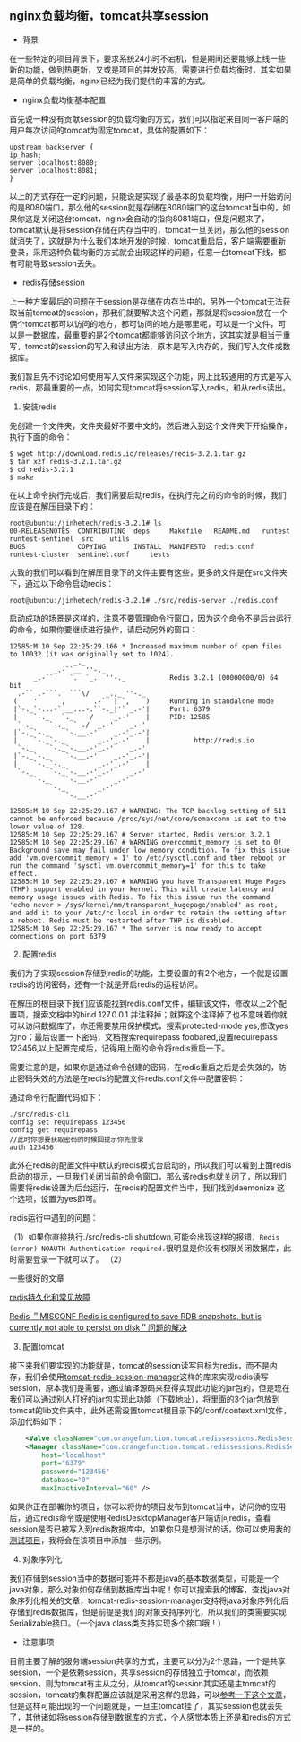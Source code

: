 ## nginx负载均衡，tomcat共享session

- 背景

在一些特定的项目背景下，要求系统24小时不宕机，但是期间还要能够上线一些新的功能，做到热更新，又或是项目的并发较高，需要进行负载均衡时，其实如果是简单的负载均衡，nginx已经为我们提供的丰富的方式。

- nginx负载均衡基本配置

首先说一种没有贡献session的负载均衡的方式，我们可以指定来自同一客户端的用户每次访问的tomcat为固定tomcat，具体的配置如下：

````config
upstream backserver { 
ip_hash; 
server localhost:8080; 
server localhost:8081; 
} 
````

以上的方式存在一定的问题，只能说是实现了最基本的负载均衡，用户一开始访问的是8080端口，那么他的session就是存储在8080端口的这台tomcat当中的，如果你这是关闭这台tomcat，nginx会自动的指向8081端口，但是问题来了，tomcat默认是将session存储在内存当中的，tomcat一旦关闭，那么他的session就消失了，这就是为什么我们本地开发的时候，tomcat重启后，客户端需要重新登录，采用这种负载均衡的方式就会出现这样的问题，任意一台tomcat下线，都有可能导致session丢失。

- redis存储session

上一种方案最后的问题在于session是存储在内存当中的，另外一个tomcat无法获取当前tomcat的session，那我们就要解决这个问题，那就是将session放在一个俩个tomcat都可以访问的地方，都可访问的地方是哪里呢，可以是一个文件，可以是一数据库，最重要的是2个tomcat都能够访问这个地方，这其实就是相当于重写，tomcat的session的写入和读出方法，原本是写入内存的，我们写入文件或数据库。

我们暂且先不讨论如何使用写入文件来实现这个功能，网上比较通用的方式是写入redis，那最重要的一点，如何实现tomcat将session写入redis，和从redis读出。

1. 安装redis

先创建一个文件夹，文件夹最好不要中文的，然后进入到这个文件夹下开始操作，执行下面的命令：

````shell
$ wget http://download.redis.io/releases/redis-3.2.1.tar.gz
$ tar xzf redis-3.2.1.tar.gz
$ cd redis-3.2.1
$ make
````

在以上命令执行完成后，我们需要启动redis，在执行完之前的命令的时候，我们应该是在解压目录下的：

````shell
root@ubuntu:/jinhetech/redis-3.2.1# ls
00-RELEASENOTES  CONTRIBUTING  deps     Makefile   README.md   runtest          runtest-sentinel  src    utils
BUGS             COPYING       INSTALL  MANIFESTO  redis.conf  runtest-cluster  sentinel.conf     tests
````

大致的我们可以看到在解压目录下的文件主要有这些，更多的文件是在src文件夹下，通过以下命令启动redis：

````shell
root@ubuntu:/jinhetech/redis-3.2.1# ./src/redis-server ./redis.conf
````

启动成功的场景是这样的，注意不要管理命令行窗口，因为这个命令不是后台运行的命令，如果你要继续进行操作，请启动另外的窗口：

````shell
12585:M 10 Sep 22:25:29.166 * Increased maximum number of open files to 10032 (it was originally set to 1024).
                _._                                                  
           _.-``__ ''-._                                             
      _.-``    `.  `_.  ''-._           Redis 3.2.1 (00000000/0) 64 bit
  .-`` .-```.  ```\/    _.,_ ''-._                                   
 (    '      ,       .-`  | `,    )     Running in standalone mode
 |`-._`-...-` __...-.``-._|'` _.-'|     Port: 6379
 |    `-._   `._    /     _.-'    |     PID: 12585
  `-._    `-._  `-./  _.-'    _.-'                                   
 |`-._`-._    `-.__.-'    _.-'_.-'|                                  
 |    `-._`-._        _.-'_.-'    |           http://redis.io        
  `-._    `-._`-.__.-'_.-'    _.-'                                   
 |`-._`-._    `-.__.-'    _.-'_.-'|                                  
 |    `-._`-._        _.-'_.-'    |                                  
  `-._    `-._`-.__.-'_.-'    _.-'                                   
      `-._    `-.__.-'    _.-'                                       
          `-._        _.-'                                           
              `-.__.-'                                               

12585:M 10 Sep 22:25:29.167 # WARNING: The TCP backlog setting of 511 cannot be enforced because /proc/sys/net/core/somaxconn is set to the lower value of 128.
12585:M 10 Sep 22:25:29.167 # Server started, Redis version 3.2.1
12585:M 10 Sep 22:25:29.167 # WARNING overcommit_memory is set to 0! Background save may fail under low memory condition. To fix this issue add 'vm.overcommit_memory = 1' to /etc/sysctl.conf and then reboot or run the command 'sysctl vm.overcommit_memory=1' for this to take effect.
12585:M 10 Sep 22:25:29.167 # WARNING you have Transparent Huge Pages (THP) support enabled in your kernel. This will create latency and memory usage issues with Redis. To fix this issue run the command 'echo never > /sys/kernel/mm/transparent_hugepage/enabled' as root, and add it to your /etc/rc.local in order to retain the setting after a reboot. Redis must be restarted after THP is disabled.
12585:M 10 Sep 22:25:29.167 * The server is now ready to accept connections on port 6379
````
2. 配置redis

我们为了实现session存储到redis的功能，主要设置的有2个地方，一个就是设置redis的访问密码，还有一个就是开启redis的运程访问。

在解压的根目录下我们应该能找到redis.conf文件，编辑该文件，修改以上2个配置项，搜索文档中的bind 127.0.0.1 并注释掉；就算这个注释掉了也不意味着你就可以访问数据库了，你还需要禁用保护模式，搜索protected-mode yes,修改yes为no；最后设置一下密码，文档搜索requirepass foobared,设置requirepass 123456,以上配置完成后，记得用上面的命令将redis重启一下。

需要注意的是，如果你是通过命令创建的密码，在redis重启之后是会失效的，防止密码失效的方法是在redis的配置文件redis.conf文件中配置密码：

通过命令行配置代码如下：
````shell
./src/redis-cli
config set requirepass 123456
config get requirepass
//此时你想要获取密码的时候回提示你先登录
auth 123456
````

此外在redis的配置文件中默认的redis模式台启动的，所以我们可以看到上面redis启动的提示，一旦我们关闭当前的命令窗口，那么该redis也就关闭了，所以我们需要将redis设置为后台运行，在redis的配置文件当中，我们找到daemonize 这个选项，设置为yes即可。

redis运行中遇到的问题：

（1）如果你直接执行./src/redis-cli shutdown,可能会出现这样的报错，````Redis (error) NOAUTH Authentication required.````很明显是你没有权限关闭数据库，此时需要登录一下就可以了。
（2）

一些很好的文章

[redis持久化和常见故障](http://www.cnblogs.com/zengkefu/p/5634746.html)

[Redis ＂MISCONF Redis is configured to save RDB snapshots, but is currently not able to persist on disk＂问题的解决](http://www.redicecn.com/html/Linux/20131125/468.html)

3. 配置tomcat

接下来我们要实现的功能就是，tomcat的session读写目标为redis，而不是内存，我们会使用[tomcat-redis-session-manager](https://github.com/jcoleman/tomcat-redis-session-manager)这样的库来实现redis读写session，原本我们是需要，通过编译源码来获得实现此功能的jar包的，但是现在我们可以通过别人打好的jar包实现此功能（[下载地址](https://pan.baidu.com/s/1bokMOVH)），将里面的3个jar包放到tomcat的lib文件夹中，此外还需设置tomcat根目录下的/conf/context.xml文件，添加代码如下：

````xml
    <Valve className="com.orangefunction.tomcat.redissessions.RedisSessionHandlerValve" />        
    <Manager className="com.orangefunction.tomcat.redissessions.RedisSessionManager" 
        host="localhost"       
        port="6379"                 
        password="123456"            
        database="0"                 
        maxInactiveInterval="60" />
````

如果你正在部署你的项目，你可以将你的项目发布到tomcat当中，访问你的应用后，通过redis命令或是使用RedisDesktopManager客户端访问redis，查看session是否已被写入到redis数据库中，如果你只是想测试的话，你可以使用我的[测试项目](https://github.com/jingchenxu/drools-lesson)，我将会在该项目中添加一些示例。

4. 对象序列化

我们存储到session当中的数据可能并不都是java的基本数据类型，可能是一个java对象，那么对象如何存储到数据库当中呢！你可以搜索我的博客，查找java对象序列化相关的文章，tomcat-redis-session-manager支持将java对象序列化后存储到redis数据库，但是前提是我们的对象支持序列化，所以我们的类需要实现Serializable接口。（一个java class类支持实现多个接口哦！）

- 注意事项

目前主要了解的服务端session共享的方式，主要可以分为2个思路，一个是共享session，一个是依赖session，共享session的存储独立于tomcat，而依赖session，则为tomcat有主从之分，从tomcat的session其实还是主tomcat的session，tomcat的集群配置应该就是采用这样的思路，可以[参考一下这个文章](http://blog.csdn.net/wlwlwlwl015/article/details/48160433)，但是这样可能出现的一个问题就是，一旦主tomcat挂了，其实session也就丢失了，其他诸如将session存储到数据库的方式，个人感觉本质上还是和redis的方式是一样的。




